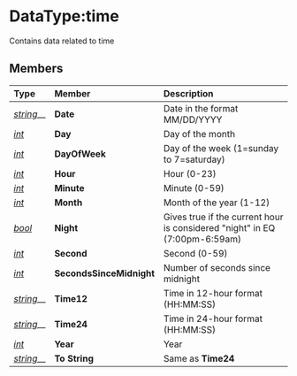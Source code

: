 # DataType:time

Contains data related to time

## Members

| **Type** | **Member** | **Description** |
| :--- | :--- | :--- |
| [_string_](datatype-string.md)\_\_ | **Date** | Date in the format MM/DD/YYYY |
| [_int_](datatype-int.md) | **Day** | Day of the month |
| [_int_](datatype-int.md) | **DayOfWeek** | Day of the week \(1=sunday to 7=saturday\) |
| [_int_](datatype-int.md) | **Hour** | Hour \(0-23\) |
| [_int_](datatype-int.md) | **Minute** | Minute \(0-59\) |
| [_int_](datatype-int.md) | **Month** | Month of the year \(1-12\) |
| [_bool_](datatype-bool.md) | **Night** | Gives true if the current hour is considered "night" in EQ \(7:00pm-6:59am\) |
| [_int_](datatype-int.md) | **Second** | Second \(0-59\) |
| [_int_](datatype-int.md) | **SecondsSinceMidnight** | Number of seconds since midnight |
| [_string_](datatype-string.md)\_\_ | **Time12** | Time in 12-hour format \(HH:MM:SS\) |
| [_string_](datatype-string.md)\_\_ | **Time24** | Time in 24-hour format \(HH:MM:SS\) |
| [_int_](datatype-int.md) | **Year** | Year |
| [_string_](datatype-string.md)\_\_ | **To String** | Same as **Time24** |

